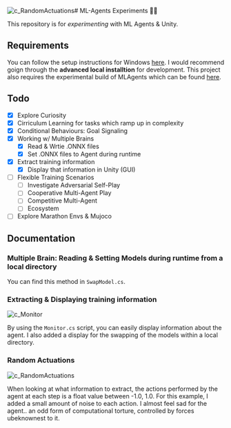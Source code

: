 ![c_RandomActuations](https://github.com/Caileannn/ml-agents-simone/assets/25906839/76016554-abb6-4c87-924c-508095adb45e)# ML-Agents Experiments 🧠🤖

This repository is for *experimenting* with ML Agents & Unity.

## Requirements

You can follow the setup instructions for Windows [here](https://github.com/Unity-Technologies/ml-agents/blob/develop/docs/Installation.md). I would recommend goign through the **advanced local installtion** for development. This project also requires the experimental build of MLAgents which can be found [here](https://docs.unity3d.com/Packages/com.unity.ml-agents@2.3/manual/index.html).

## Todo

- [x] Explore Curiosity
- [x] Cirriculum Learning for tasks which ramp up in complexity 
- [x] Conditional Behaviours: Goal Signaling
- [x] Working w/ Multiple Brains
	- [x] Read & Wrtie .ONNX files
	- [x] Set .ONNX files to Agent during runtime
- [x] Extract training information
	- [x] Display that information in Unity (GUI)
- [ ] Flexible Training Scenarios
	- [ ] Investigate Adversarial Self-Play
	- [ ] Cooperative Multi-Agent Play
	- [ ] Competitive Multi-Agent
	- [ ] Ecosystem
- [ ] Explore Marathon Envs & Mujoco

## Documentation

### __Multiple Brain: Reading & Setting Models during runtime from a local directory__
You can find this method in `SwapModel.cs`. 

### __Extracting & Displaying training information__
![c_Monitor](https://github.com/Caileannn/ml-agents-simone/assets/25906839/06d45f96-3425-4daa-9fcf-52756017f5c8)

By using the `Monitor.cs` script, you can easily display information about the agent. I also added a display for the swapping of the models within a local directory.

### Random Actuations
![c_RandomActuations](https://github.com/Caileannn/ml-agents-simone/assets/25906839/6882c0bb-54fb-44a5-b479-42c8ca97cbe2)

When looking at what information to extract, the actions performed by the agent at each step is a float value between -1.0, 1.0. For this example, I added a small amount of noise to each action. I almost feel sad for the agent.. an odd form of computational torture, controlled by forces ubeknownest to it.
